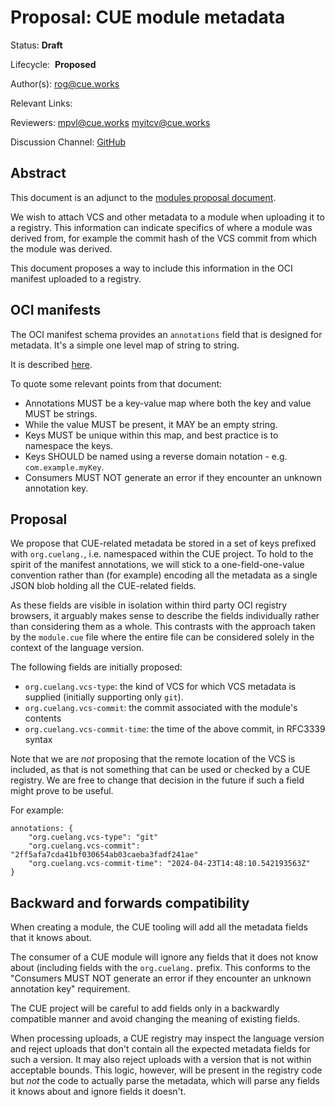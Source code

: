 # Proposal: CUE module metadata

Status: **Draft**

Lifecycle:  **Proposed**

Author(s): rog@cue.works

Relevant Links:

Reviewers: mpvl@cue.works myitcv@cue.works

Discussion Channel: [GitHub](https://github.com/cue-lang/cue/discussions/3057)


## Abstract

This document is an adjunct to the [modules proposal document](2939-modules.md).

We wish to attach VCS and other metadata to a module when uploading it
to a registry. This information can indicate specifics of where a
module was derived from, for example the commit hash of the VCS commit
from which the module was derived.

This document proposes a way to include this information in the
OCI manifest uploaded to a registry.

## OCI manifests

The OCI manifest schema provides an `annotations` field that is designed
for metadata. It's a simple one level map of string to string.

It is described [here](https://github.com/opencontainers/image-spec/blob/e2edbc8c1723063d5167ea6b420eaebbc74b552c/annotations.md).

To quote some relevant points from that document:

- Annotations MUST be a key-value map where both the key and value MUST be strings.
- While the value MUST be present, it MAY be an empty string.
- Keys MUST be unique within this map, and best practice is to namespace the keys.
- Keys SHOULD be named using a reverse domain notation - e.g. `com.example.myKey`.
- Consumers MUST NOT generate an error if they encounter an unknown annotation key.

## Proposal

We propose that CUE-related metadata be stored in a set of keys
prefixed with `org.cuelang.`, i.e. namespaced within the CUE project.
To hold to the spirit of the manifest annotations, we will stick to a
one-field-one-value convention rather than (for example) encoding all the
metadata as a single JSON blob holding all the CUE-related fields.

As these fields are visible in isolation within third party OCI registry
browsers, it arguably makes sense to describe the fields individually
rather than considering them as a whole. This contrasts with the
approach taken by the `module.cue` file where the entire file
can be considered solely in the context of the language version.

The following fields are initially proposed:

- `org.cuelang.vcs-type`: the kind of VCS for which VCS metadata is supplied (initially
supporting only `git`).
- `org.cuelang.vcs-commit`: the commit associated with the module's contents
- `org.cuelang.vcs-commit-time`: the time of the above commit, in RFC3339 syntax

Note that we are _not_ proposing that the remote location of the VCS
is included, as that is not something that can be used or checked by a
CUE registry. We are free to change that decision in the future if
such a field might prove to be useful.

For example:

```
annotations: {
	"org.cuelang.vcs-type": "git"
	"org.cuelang.vcs-commit": "2ff5afa7cda41bf030654ab03caeba3fadf241ae"
	"org.cuelang.vcs-commit-time": "2024-04-23T14:48:10.542193563Z"
}
```

## Backward and forwards compatibility

When creating a module, the CUE tooling will add all the metadata
fields that it knows about.

The consumer of a CUE module will ignore any fields that it does not
know about (including fields with the `org.cuelang.` prefix. This
conforms to the "Consumers MUST NOT generate an error if they
encounter an unknown annotation key" requirement.

The CUE project will be careful to add fields only in a backwardly
compatible manner and avoid changing the meaning of existing fields.

When processing uploads, a CUE registry may inspect the language
version and reject uploads that don't contain all the expected
metadata fields for such a version. It may also reject uploads with a
version that is not within acceptable bounds. This logic, however,
will be present in the registry code but _not_ the code to actually
parse the metadata, which will parse any fields it knows about and
ignore fields it doesn't.
